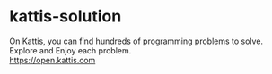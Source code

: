 # kattis-solution
On Kattis, you can find hundreds of programming problems to solve.  
Explore and Enjoy each problem.  
https://open.kattis.com

